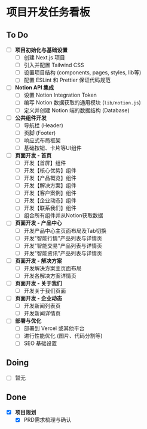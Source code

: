 # 项目开发任务看板

## To Do
- [ ] **项目初始化与基础设置**
    - [ ] 创建 Next.js 项目
    - [ ] 引入并配置 Tailwind CSS
    - [ ] 设置项目结构 (components, pages, styles, lib等)
    - [ ] 配置 ESLint 和 Prettier 保证代码规范
- [ ] **Notion API 集成**
    - [ ] 设置 Notion Integration Token
    - [ ] 编写 Notion 数据获取的通用模块 (`lib/notion.js`)
    - [ ] 定义并创建 Notion 端的数据结构 (Database)
- [ ] **公共组件开发**
    - [ ] 导航栏 (Header)
    - [ ] 页脚 (Footer)
    - [ ] 响应式布局框架
    - [ ] 基础按钮、卡片等UI组件
- [ ] **页面开发 - 首页**
    - [ ] 开发【首屏】组件
    - [ ] 开发【核心优势】组件
    - [ ] 开发【产品概览】组件
    - [ ] 开发【解决方案】组件
    - [ ] 开发【客户案例】组件
    - [ ] 开发【企业动态】组件
    - [ ] 开发【联系我们】组件
    - [ ] 组合所有组件并从Notion获取数据
- [ ] **页面开发 - 产品中心**
    - [ ] 开发产品中心主页面布局及Tab切换
    - [ ] 开发"智能行情"产品列表与详情页
    - [ ] 开发"智能交易"产品列表与详情页
    - [ ] 开发"智能资讯"产品列表与详情页
- [ ] **页面开发 - 解决方案**
    - [ ] 开发解决方案主页面布局
    - [ ] 开发各解决方案详情页
- [ ] **页面开发 - 关于我们**
    - [ ] 开发关于我们页面
- [ ] **页面开发 - 企业动态**
    - [ ] 开发新闻列表页
    - [ ] 开发新闻详情页
- [ ] **部署与优化**
    - [ ] 部署到 Vercel 或其他平台
    - [ ] 进行性能优化 (图片、代码分割等)
    - [ ] SEO 基础设置

## Doing
- [ ] 暂无

## Done
- [x] **项目规划**
    - [x] PRD需求梳理与确认 